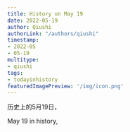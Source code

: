 ```yaml
---
title: History on May 19
date: 2022-05-19
author: Qiushi 
authorLink: "/authors/qiushi"
timestamp: 
- 2022-05
- 05-19
multitype: 
- qiushi
tags: 
- todayinhistory
featuredImagePreview: '/img/icon.png'
---
```









历史上的5月19日，

May 19 in history, 

<!--more-->

